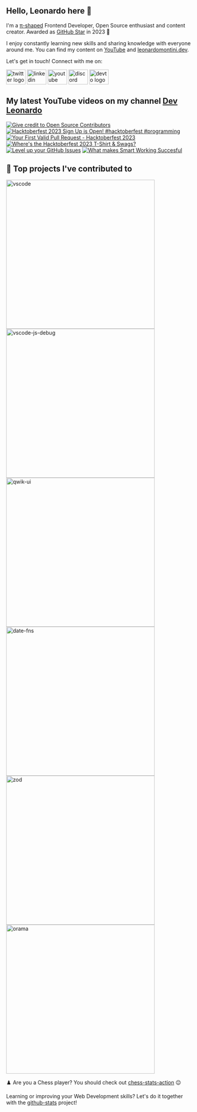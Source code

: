 ## Hello, Leonardo here 👋

I'm a [π-shaped](https://youtu.be/Dje_jaiMnYg) Frontend Developer, Open Source enthusiast and content creator. Awarded as [GitHub Star](https://stars.github.com/profiles/Balastrong/) in 2023 🌟

I enjoy constantly learning new skills and sharing knowledge with everyone around me. You can find my content on [YouTube](https://www.youtube.com/c/DevLeonardo?sub_confirmation=1) and [leonardomontini.dev](https://leonardomontini.dev).

Let's get in touch! Connect with me on:

<div align="left">
  <a href="https://twitter.com/Balastrong" target="_blank"><img src="https://raw.githubusercontent.com/maurodesouza/profile-readme-generator/master/src/assets/icons/social/twitter/default.svg" width="52" height="40" alt="twitter logo" /></a>
  <a href="https://www.linkedin.com/in/leonardo-montini/" target="_blank"><img src="https://raw.githubusercontent.com/maurodesouza/profile-readme-generator/master/src/assets/icons/social/linkedin/default.svg" width="52" height="40" alt="linkedin logo" /></a>
  <a href="https://www.youtube.com/c/DevLeonardo?sub_confirmation=1" target="_blank"><img src="https://raw.githubusercontent.com/maurodesouza/profile-readme-generator/master/src/assets/icons/social/youtube/default.svg" width="52" height="40" alt="youtube logo" /></a>
  <a href="https://discord.gg/bqwyEa6We6" target="_blank"><img src="https://raw.githubusercontent.com/maurodesouza/profile-readme-generator/master/src/assets/icons/social/discord/default.svg" width="52" height="40" alt="discord logo" /></a>
  <a href="https://dev.to/balastrong" target="_blank"><img src="https://raw.githubusercontent.com/maurodesouza/profile-readme-generator/master/src/assets/icons/social/devto/default.svg" width="52" height="40" alt="devto logo" /></a>
</div>

## My latest YouTube videos on my channel [Dev Leonardo](https://www.youtube.com/c/DevLeonardo)

<!-- BEGIN YOUTUBE-CARDS -->
[![Give credit to Open Source Contributors](https://ytcards.demolab.com/?id=9okPS0yjsK0&title=Give+credit+to+Open+Source+Contributors&lang=en&timestamp=1696422608&background_color=%230d1117&title_color=%23ffffff&stats_color=%23dedede&max_title_lines=1&width=250&border_radius=5&duration=504 "Give credit to Open Source Contributors")](https://www.youtube.com/watch?v=9okPS0yjsK0)
[![Hacktoberfest 2023 Sign Up is Open! #hacktoberfest #programming](https://ytcards.demolab.com/?id=Me0yhmg70_s&title=Hacktoberfest+2023+Sign+Up+is+Open%21+%23hacktoberfest+%23programming&lang=en&timestamp=1695834476&background_color=%230d1117&title_color=%23ffffff&stats_color=%23dedede&max_title_lines=1&width=250&border_radius=5&duration=21 "Hacktoberfest 2023 Sign Up is Open! #hacktoberfest #programming")](https://www.youtube.com/watch?v=Me0yhmg70_s)
[![Your First Valid Pull Request - Hacktoberfest 2023](https://ytcards.demolab.com/?id=Le6VJ8gzvp8&title=Your+First+Valid+Pull+Request+-+Hacktoberfest+2023&lang=en&timestamp=1695034819&background_color=%230d1117&title_color=%23ffffff&stats_color=%23dedede&max_title_lines=1&width=250&border_radius=5&duration=373 "Your First Valid Pull Request - Hacktoberfest 2023")](https://www.youtube.com/watch?v=Le6VJ8gzvp8)
[![Where's the Hacktoberfest 2023 T-Shirt & Swags?](https://ytcards.demolab.com/?id=4HSk0ny_7Sc&title=Where%27s+the+Hacktoberfest+2023+T-Shirt+%26+Swags%3F&lang=en&timestamp=1694512803&background_color=%230d1117&title_color=%23ffffff&stats_color=%23dedede&max_title_lines=1&width=250&border_radius=5&duration=307 "Where's the Hacktoberfest 2023 T-Shirt & Swags?")](https://www.youtube.com/watch?v=4HSk0ny_7Sc)
[![Level up your GitHub Issues](https://ytcards.demolab.com/?id=hNs5Gg_fEEs&title=Level+up+your+GitHub+Issues&lang=en&timestamp=1694013610&background_color=%230d1117&title_color=%23ffffff&stats_color=%23dedede&max_title_lines=1&width=250&border_radius=5&duration=500 "Level up your GitHub Issues")](https://www.youtube.com/watch?v=hNs5Gg_fEEs)
[![What makes Smart Working Succesful](https://ytcards.demolab.com/?id=LgKQurF2Isk&title=What+makes+Smart+Working+Succesful&lang=en&timestamp=1693209608&background_color=%230d1117&title_color=%23ffffff&stats_color=%23dedede&max_title_lines=1&width=250&border_radius=5&duration=675 "What makes Smart Working Succesful")](https://www.youtube.com/watch?v=LgKQurF2Isk)
<!-- END YOUTUBE-CARDS -->

## 📕 Top projects I've contributed to

<!-- Repo info cards - https://github.com/anuraghazra/github-readme-stats -->
<!-- Small repo cards (fork) - https://github.com/DenverCoder1/github-readme-stats -->
<p align="left">
  <a href="https://github.com/Microsoft/vscode"><img width="400" src="https://github-readme-stats.vercel.app/api/pin/?username=Microsoft&repo=vscode&theme=react&bg_color=1F222E&title_color=F85D7F&icon_color=F8D866&hide_border=true&show_icons=false" alt="vscode"></a>
  <a href="https://github.com/microsoft/vscode-js-debug"><img width="400" src="https://github-readme-stats.vercel.app/api/pin/?username=microsoft&repo=vscode-js-debug&theme=react&bg_color=1F222E&title_color=F85D7F&icon_color=F8D866&hide_border=true&show_icons=false" alt="vscode-js-debug"></a>
  <a href="https://github.com/qwikifiers/qwik-ui"><img width="400" src="https://github-readme-stats.vercel.app/api/pin/?username=qwikifiers&repo=qwik-ui&theme=react&bg_color=1F222E&title_color=F85D7F&icon_color=F8D866&hide_border=true&show_icons=false" alt="qwik-ui"></a>
  <a href="https://github.com/date-fns/date-fns"><img width="400" src="https://github-readme-stats.vercel.app/api/pin/?username=date-fns&repo=date-fns&theme=react&bg_color=1F222E&title_color=F85D7F&icon_color=F8D866&hide_border=true&show_icons=false" alt="date-fns"></a>
  <a href="https://github.com/colinhacks/zod"><img width="400" src="https://github-readme-stats.vercel.app/api/pin/?username=colinhacks&repo=zod&theme=react&bg_color=1F222E&title_color=F85D7F&icon_color=F8D866&hide_border=true&show_icons=false" alt="zod"></a>
  <a href="https://github.com/oramasearch/orama"><img width="400" src="https://github-readme-stats.vercel.app/api/pin/?username=oramasearch&repo=orama&theme=react&bg_color=1F222E&title_color=F85D7F&icon_color=F8D866&hide_border=true&show_icons=false" alt="orama"></a>
</p>

♟️ Are you a Chess player? You should check out [chess-stats-action](https://github.com/Balastrong/chess-stats-action) 😉

Learning or improving your Web Development skills? Let's do it together with the [github-stats](https://github.com/Balastrong/github-stats) project!
